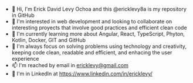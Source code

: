 - 👋 Hi, I'm Erick David Levy Ochoa and this @ericklevy8a is my repository in GitHub
- 👀 I'm interested in web development and looking to collaborate on interesting proyects that involve good practices and efficient clean code
- 🌱 I'm currently learning more about Angular, React, TypeScript, Phyton, Kotlin, Docker, GIT and GitHub
- 💞️ I'm always focus on solving problems using technology and creativity, keeping code clean, readable and efficient, and enhacing the user experience
- 📫 I'm reached by email in ericklevy@gmail.com
- 🔗 I'm in LinkedIn at https://www.linkedin.com/in/ericklevy/

<!---
ericklevy8a/ericklevy8a is a ✨ special ✨ repository because its `README.md` (this file) appears on your GitHub profile.
You can click the Preview link to take a look at your changes.
--->
